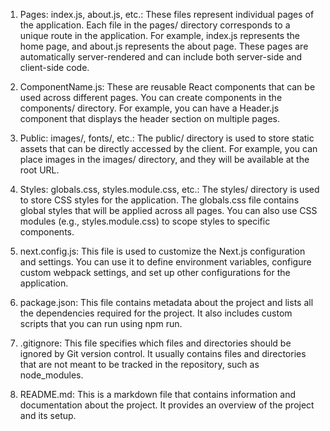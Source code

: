 1. Pages: index.js, about.js, etc.: These files represent individual pages of the application. Each file in the pages/ directory corresponds to a unique route in the application. For example, index.js represents the home page, and about.js represents the about page. These pages are automatically server-rendered and can include both server-side and client-side code.

2. ComponentName.js: These are reusable React components that can be used across different pages. You can create components in the components/ directory. For example, you can have a Header.js component that displays the header section on multiple pages.

3. Public: images/, fonts/, etc.: The public/ directory is used to store static assets that can be directly accessed by the client. For example, you can place images in the images/ directory, and they will be available at the root URL.

4. Styles: globals.css, styles.module.css, etc.: The styles/ directory is used to store CSS styles for the application. The globals.css file contains global styles that will be applied across all pages. You can also use CSS modules (e.g., styles.module.css) to scope styles to specific components.

5. next.config.js: This file is used to customize the Next.js configuration and settings. You can use it to define environment variables, configure custom webpack settings, and set up other configurations for the application.

6. package.json: This file contains metadata about the project and lists all the dependencies required for the project. It also includes custom scripts that you can run using npm run.

7. .gitignore: This file specifies which files and directories should be ignored by Git version control. It usually contains files and directories that are not meant to be tracked in the repository, such as node_modules.

8. README.md: This is a markdown file that contains information and documentation about the project. It provides an overview of the project and its setup.
